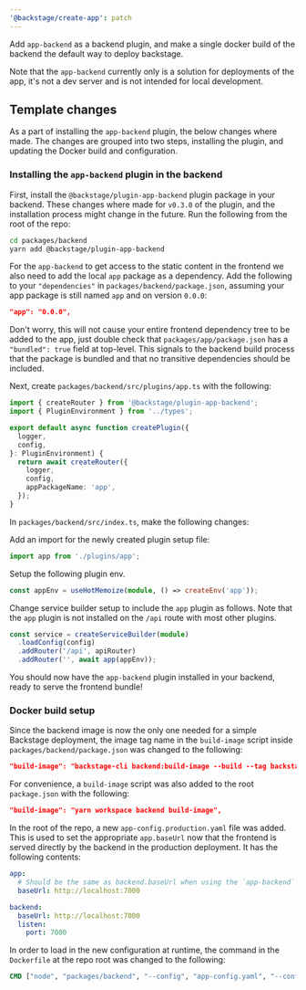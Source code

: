 ```yaml
---
'@backstage/create-app': patch
---
```


Add `app-backend` as a backend plugin, and make a single docker build of the backend the default way to deploy backstage.

Note that the `app-backend` currently only is a solution for deployments of the app, it's not a dev server and is not intended for local development.

## Template changes

As a part of installing the `app-backend` plugin, the below changes where made. The changes are grouped into two steps, installing the plugin, and updating the Docker build and configuration.

### Installing the `app-backend` plugin in the backend

First, install the `@backstage/plugin-app-backend` plugin package in your backend. These changes where made for `v0.3.0` of the plugin, and the installation process might change in the future. Run the following from the root of the repo:

```bash
cd packages/backend
yarn add @backstage/plugin-app-backend
```

For the `app-backend` to get access to the static content in the frontend we also need to add the local `app` package as a dependency. Add the following to your `"dependencies"` in `packages/backend/package.json`, assuming your app package is still named `app` and on version `0.0.0`:

```json
"app": "0.0.0",
```

Don't worry, this will not cause your entire frontend dependency tree to be added to the app, just double check that `packages/app/package.json` has a `"bundled": true` field at top-level. This signals to the backend build process that the package is bundled and that no transitive dependencies should be included.

Next, create `packages/backend/src/plugins/app.ts` with the following:

```ts
import { createRouter } from '@backstage/plugin-app-backend';
import { PluginEnvironment } from '../types';

export default async function createPlugin({
  logger,
  config,
}: PluginEnvironment) {
  return await createRouter({
    logger,
    config,
    appPackageName: 'app',
  });
}
```

In `packages/backend/src/index.ts`, make the following changes:

Add an import for the newly created plugin setup file:

```ts
import app from './plugins/app';
```

Setup the following plugin env.

```ts
const appEnv = useHotMemoize(module, () => createEnv('app'));
```

Change service builder setup to include the `app` plugin as follows. Note that the `app` plugin is not installed on the `/api` route with most other plugins.

```ts
const service = createServiceBuilder(module)
  .loadConfig(config)
  .addRouter('/api', apiRouter)
  .addRouter('', await app(appEnv));
```

You should now have the `app-backend` plugin installed in your backend, ready to serve the frontend bundle!

### Docker build setup

Since the backend image is now the only one needed for a simple Backstage deployment, the image tag name in the `build-image` script inside `packages/backend/package.json` was changed to the following:

```json
"build-image": "backstage-cli backend:build-image --build --tag backstage",
```

For convenience, a `build-image` script was also added to the root `package.json` with the following:

```json
"build-image": "yarn workspace backend build-image",
```

In the root of the repo, a new `app-config.production.yaml` file was added. This is used to set the appropriate `app.baseUrl` now that the frontend is served directly by the backend in the production deployment. It has the following contents:

```yaml
app:
  # Should be the same as backend.baseUrl when using the `app-backend` plugin
  baseUrl: http://localhost:7000

backend:
  baseUrl: http://localhost:7000
  listen:
    port: 7000
```

In order to load in the new configuration at runtime, the command in the `Dockerfile` at the repo root was changed to the following:

```dockerfile
CMD ["node", "packages/backend", "--config", "app-config.yaml", "--config", "app-config.production.yaml"]
```
